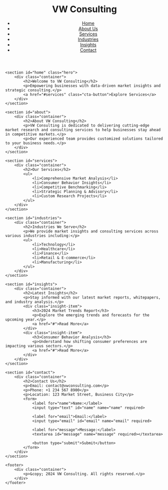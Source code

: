<!DOCTYPE html>
<html lang="en">
<head>
    <meta charset="UTF-8">
    <meta name="viewport" content="width=device-width, initial-scale=1.0">
    <title>VW Consulting - Market Research & Consulting</title>
    <link rel="stylesheet" href="styles.css">
</head>
<body>
    <header>
        <div class="container">
            <h1>VW Consulting</h1>
            <nav>
                <ul>
                    <li><a href="#home">Home</a></li>
                    <li><a href="#about">About Us</a></li>
                    <li><a href="#services">Services</a></li>
                    <li><a href="#industries">Industries</a></li>
                    <li><a href="#insights">Insights</a></li>
                    <li><a href="#contact">Contact</a></li>
                </ul>
            </nav>
        </div>
    </header>

    <section id="home" class="hero">
        <div class="container">
            <h2>Welcome to VW Consulting</h2>
            <p>Empowering businesses with data-driven market insights and strategic consulting.</p>
            <a href="#services" class="cta-button">Explore Services</a>
        </div>
    </section>

    <section id="about">
        <div class="container">
            <h2>About VW Consulting</h2>
            <p>VW Consulting is dedicated to delivering cutting-edge market research and consulting services to help businesses stay ahead in competitive markets.</p>
            <p>Our experienced team provides customized solutions tailored to your business needs.</p>
        </div>
    </section>

    <section id="services">
        <div class="container">
            <h2>Our Services</h2>
            <ul>
                <li>Comprehensive Market Analysis</li>
                <li>Consumer Behavior Insights</li>
                <li>Competitive Benchmarking</li>
                <li>Strategic Planning & Advisory</li>
                <li>Custom Research Projects</li>
            </ul>
        </div>
    </section>

    <section id="industries">
        <div class="container">
            <h2>Industries We Serve</h2>
            <p>We provide market insights and consulting services across various industries including:</p>
            <ul>
                <li>Technology</li>
                <li>Healthcare</li>
                <li>Finance</li>
                <li>Retail & E-commerce</li>
                <li>Manufacturing</li>
            </ul>
        </div>
    </section>

    <section id="insights">
        <div class="container">
            <h2>Latest Insights</h2>
            <p>Stay informed with our latest market reports, whitepapers, and industry analysis.</p>
            <div class="insight-item">
                <h3>2024 Market Trends Report</h3>
                <p>Explore the emerging trends and forecasts for the upcoming year.</p>
                <a href="#">Read More</a>
            </div>
            <div class="insight-item">
                <h3>Consumer Behavior Analysis</h3>
                <p>Understand how shifting consumer preferences are impacting various sectors.</p>
                <a href="#">Read More</a>
            </div>
        </div>
    </section>

    <section id="contact">
        <div class="container">
            <h2>Contact Us</h2>
            <p>Email: contact@vwconsulting.com</p>
            <p>Phone: +1 234 567 8900</p>
            <p>Location: 123 Market Street, Business City</p>
            <form>
                <label for="name">Name:</label>
                <input type="text" id="name" name="name" required>

                <label for="email">Email:</label>
                <input type="email" id="email" name="email" required>

                <label for="message">Message:</label>
                <textarea id="message" name="message" required></textarea>

                <button type="submit">Submit</button>
            </form>
        </div>
    </section>

    <footer>
        <div class="container">
            <p>&copy; 2024 VW Consulting. All rights reserved.</p>
        </div>
    </footer>
</body>
</html>
